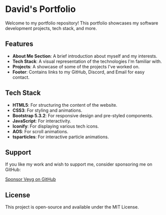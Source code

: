 
# David's Portfolio

Welcome to my portfolio repository! This portfolio showcases my software development projects, tech stack, and more.

## Features

- **About Me Section**: A brief introduction about myself and my interests.
- **Tech Stack**: A visual representation of the technologies I'm familiar with.
- **Projects**: A showcase of some of the projects I've worked on.
- **Footer**: Contains links to my GitHub, Discord, and Email for easy contact.

## Tech Stack

- **HTML5**: For structuring the content of the website.
- **CSS3**: For styling and animations.
- **Bootstrap 5.3.2**: For responsive design and pre-styled components.
- **JavaScript**: For interactivity.
- **Iconify**: For displaying various tech icons.
- **AOS**: For scroll animations.
- **tsparticles**: For interactive particle animations.


## Support

If you like my work and wish to support me, consider sponsoring me on GitHub:

[Sponsor Veyg on GitHub](https://github.com/sponsors/Veyg)

## License

This project is open-source and available under the MIT License.
